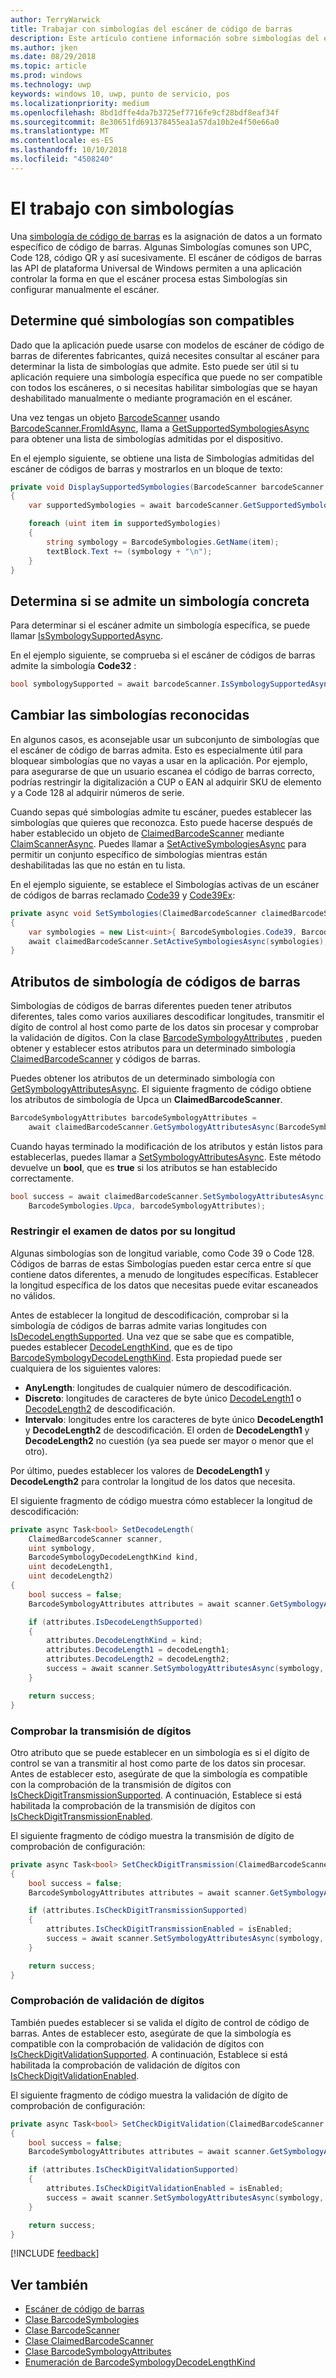 ```yaml
---
author: TerryWarwick
title: Trabajar con simbologías del escáner de código de barras
description: Este artículo contiene información sobre simbologías del escáner de códigos de barras.
ms.author: jken
ms.date: 08/29/2018
ms.topic: article
ms.prod: windows
ms.technology: uwp
keywords: windows 10, uwp, punto de servicio, pos
ms.localizationpriority: medium
ms.openlocfilehash: 8bd1dffe4da7b3725ef7716fe9cf28bdf8eaf34f
ms.sourcegitcommit: 8e30651fd691378455ea1a57da10b2e4f50e66a0
ms.translationtype: MT
ms.contentlocale: es-ES
ms.lasthandoff: 10/10/2018
ms.locfileid: "4508240"
---
```

# <a name="working-with-symbologies"></a>El trabajo con simbologías
Una [simbología de código de barras](https://docs.microsoft.com/uwp/api/windows.devices.pointofservice.barcodesymbologies) es la asignación de datos a un formato específico de código de barras. Algunas Simbologías comunes son UPC, Code 128, código QR y así sucesivamente.  El escáner de códigos de barras las API de plataforma Universal de Windows permiten a una aplicación controlar la forma en que el escáner procesa estas Simbologías sin configurar manualmente el escáner. 

## <a name="determine-which-symbologies-are-supported"></a>Determine qué simbologías son compatibles 
Dado que la aplicación puede usarse con modelos de escáner de código de barras de diferentes fabricantes, quizá necesites consultar al escáner para determinar la lista de simbologías que admite.  Esto puede ser útil si tu aplicación requiere una simbología específica que puede no ser compatible con todos los escáneres, o si necesitas habilitar simbologías que se hayan deshabilitado manualmente o mediante programación en el escáner.

Una vez tengas un objeto [BarcodeScanner](https://docs.microsoft.com/uwp/api/windows.devices.pointofservice.barcodescanner) usando [BarcodeScanner.FromIdAsync](https://docs.microsoft.com/uwp/api/windows.devices.pointofservice.barcodescanner.fromidasync), llama a [GetSupportedSymbologiesAsync](https://docs.microsoft.com/uwp/api/windows.devices.pointofservice.barcodescanner.getsupportedsymbologiesasync#Windows_Devices_PointOfService_BarcodeScanner_GetSupportedSymbologiesAsync) para obtener una lista de simbologías admitidas por el dispositivo.

En el ejemplo siguiente, se obtiene una lista de Simbologías admitidas del escáner de códigos de barras y mostrarlos en un bloque de texto:

```cs
private void DisplaySupportedSymbologies(BarcodeScanner barcodeScanner, TextBlock textBlock) 
{
    var supportedSymbologies = await barcodeScanner.GetSupportedSymbologiesAsync();

    foreach (uint item in supportedSymbologies)
    {
        string symbology = BarcodeSymbologies.GetName(item);
        textBlock.Text += (symbology + "\n");
    }
}
```

## <a name="determine-if-a-specific-symbology-is-supported"></a>Determina si se admite un simbología concreta
Para determinar si el escáner admite un simbología específica, se puede llamar [IsSymbologySupportedAsync](https://docs.microsoft.com/uwp/api/windows.devices.pointofservice.barcodescanner.issymbologysupportedasync#Windows_Devices_PointOfService_BarcodeScanner_IsSymbologySupportedAsync_System_UInt32_).

En el ejemplo siguiente, se comprueba si el escáner de códigos de barras admite la simbología **Code32** :

```cs
bool symbologySupported = await barcodeScanner.IsSymbologySupportedAsync(BarcodeSymbologies.Code32);
```

## <a name="change-which-symbologies-are-recognized"></a>Cambiar las simbologías reconocidas
En algunos casos, es aconsejable usar un subconjunto de simbologías que el escáner de código de barras admita.  Esto es especialmente útil para bloquear simbologías que no vayas a usar en la aplicación. Por ejemplo, para asegurarse de que un usuario escanea el código de barras correcto, podrías restringir la digitalización a CUP o EAN al adquirir SKU de elemento y a Code 128 al adquirir números de serie.

Cuando sepas qué simbologías admite tu escáner, puedes establecer las simbologías que quieres que reconozca.  Esto puede hacerse después de haber establecido un objeto de [ClaimedBarcodeScanner](https://docs.microsoft.com/uwp/api/windows.devices.pointofservice.claimedbarcodescanner) mediante [ClaimScannerAsync](https://docs.microsoft.com/uwp/api/windows.devices.pointofservice.barcodescanner.claimscannerasync#Windows_Devices_PointOfService_BarcodeScanner_ClaimScannerAsync). Puedes llamar a [SetActiveSymbologiesAsync](https://docs.microsoft.com/uwp/api/windows.devices.pointofservice.claimedbarcodescanner.setactivesymbologiesasync#Windows_Devices_PointOfService_ClaimedBarcodeScanner_SetActiveSymbologiesAsync_Windows_Foundation_Collections_IIterable_System_UInt32__) para permitir un conjunto específico de simbologías mientras están deshabilitadas las que no están en tu lista.

En el ejemplo siguiente, se establece el Simbologías activas de un escáner de códigos de barras reclamado [Code39](https://docs.microsoft.com/uwp/api/windows.devices.pointofservice.barcodesymbologies.code39#Windows_Devices_PointOfService_BarcodeSymbologies_Code39) y [Code39Ex](https://docs.microsoft.com/uwp/api/windows.devices.pointofservice.barcodesymbologies.code39ex):

```cs
private async void SetSymbologies(ClaimedBarcodeScanner claimedBarcodeScanner) 
{
    var symbologies = new List<uint>{ BarcodeSymbologies.Code39, BarcodeSymbologies.Code39Ex };
    await claimedBarcodeScanner.SetActiveSymbologiesAsync(symbologies);
}
```

## <a name="barcode-symbology-attributes"></a>Atributos de simbología de códigos de barras
Simbologías de códigos de barras diferentes pueden tener atributos diferentes, tales como varios auxiliares descodificar longitudes, transmitir el dígito de control al host como parte de los datos sin procesar y comprobar la validación de dígitos. Con la clase [BarcodeSymbologyAttributes](https://docs.microsoft.com/uwp/api/windows.devices.pointofservice.barcodesymbologyattributes) , pueden obtener y establecer estos atributos para un determinado simbología [ClaimedBarcodeScanner](https://docs.microsoft.com/uwp/api/windows.devices.pointofservice.claimedbarcodescanner) y códigos de barras.

Puedes obtener los atributos de un determinado simbología con [GetSymbologyAttributesAsync](https://docs.microsoft.com/uwp/api/windows.devices.pointofservice.claimedbarcodescanner.getsymbologyattributesasync#Windows_Devices_PointOfService_ClaimedBarcodeScanner_GetSymbologyAttributesAsync_System_UInt32_). El siguiente fragmento de código obtiene los atributos de simbología de Upca un **ClaimedBarcodeScanner**.

```cs
BarcodeSymbologyAttributes barcodeSymbologyAttributes = 
    await claimedBarcodeScanner.GetSymbologyAttributesAsync(BarcodeSymbologies.Upca);
```

Cuando hayas terminado la modificación de los atributos y están listos para establecerlas, puedes llamar a [SetSymbologyAttributesAsync](https://docs.microsoft.com/uwp/api/windows.devices.pointofservice.claimedbarcodescanner.setsymbologyattributesasync). Este método devuelve un **bool**, que es **true** si los atributos se han establecido correctamente.

```cs
bool success = await claimedBarcodeScanner.SetSymbologyAttributesAsync(
    BarcodeSymbologies.Upca, barcodeSymbologyAttributes);
```

### <a name="restrict-scan-data-by-data-length"></a>Restringir el examen de datos por su longitud
Algunas simbologías son de longitud variable, como Code 39 o Code 128.  Códigos de barras de estas Simbologías pueden estar cerca entre sí que contiene datos diferentes, a menudo de longitudes específicas. Establecer la longitud específica de los datos que necesitas puede evitar escaneados no válidos.

Antes de establecer la longitud de descodificación, comprobar si la simbología de códigos de barras admite varias longitudes con [IsDecodeLengthSupported](https://docs.microsoft.com/uwp/api/windows.devices.pointofservice.barcodesymbologyattributes.isdecodelengthsupported#Windows_Devices_PointOfService_BarcodeSymbologyAttributes_IsDecodeLengthSupported). Una vez que se sabe que es compatible, puedes establecer [DecodeLengthKind](https://docs.microsoft.com/uwp/api/windows.devices.pointofservice.barcodesymbologyattributes.decodelengthkind#Windows_Devices_PointOfService_BarcodeSymbologyAttributes_DecodeLengthKind), que es de tipo [BarcodeSymbologyDecodeLengthKind](https://docs.microsoft.com/uwp/api/windows.devices.pointofservice.barcodesymbologydecodelengthkind). Esta propiedad puede ser cualquiera de los siguientes valores:

* **AnyLength**: longitudes de cualquier número de descodificación.
* **Discreto**: longitudes de caracteres de byte único [DecodeLength1](https://docs.microsoft.com/uwp/api/windows.devices.pointofservice.barcodesymbologyattributes.decodelength1) o [DecodeLength2](https://docs.microsoft.com/uwp/api/windows.devices.pointofservice.barcodesymbologyattributes.decodelength2) de descodificación.
* **Intervalo**: longitudes entre los caracteres de byte único **DecodeLength1** y **DecodeLength2** de descodificación. El orden de **DecodeLength1** y **DecodeLength2** no cuestión (ya sea puede ser mayor o menor que el otro).

Por último, puedes establecer los valores de **DecodeLength1** y **DecodeLength2** para controlar la longitud de los datos que necesita.

El siguiente fragmento de código muestra cómo establecer la longitud de descodificación:

```cs
private async Task<bool> SetDecodeLength(
    ClaimedBarcodeScanner scanner,
    uint symbology, 
    BarcodeSymbologyDecodeLengthKind kind, 
    uint decodeLength1, 
    uint decodeLength2)
{
    bool success = false;
    BarcodeSymbologyAttributes attributes = await scanner.GetSymbologyAttributesAsync(symbology);

    if (attributes.IsDecodeLengthSupported)
    {
        attributes.DecodeLengthKind = kind;
        attributes.DecodeLength1 = decodeLength1;
        attributes.DecodeLength2 = decodeLength2;
        success = await scanner.SetSymbologyAttributesAsync(symbology, attributes);
    }

    return success;
}
```

### <a name="check-digit-transmission"></a>Comprobar la transmisión de dígitos

Otro atributo que se puede establecer en un simbología es si el dígito de control se van a transmitir al host como parte de los datos sin procesar. Antes de establecer esto, asegúrate de que la simbología es compatible con la comprobación de la transmisión de dígitos con [IsCheckDigitTransmissionSupported](https://docs.microsoft.com/uwp/api/windows.devices.pointofservice.barcodesymbologyattributes.ischeckdigittransmissionsupported). A continuación, Establece si está habilitada la comprobación de la transmisión de dígitos con [IsCheckDigitTransmissionEnabled](https://docs.microsoft.com/uwp/api/windows.devices.pointofservice.barcodesymbologyattributes.ischeckdigittransmissionenabled).

El siguiente fragmento de código muestra la transmisión de dígito de comprobación de configuración:

```cs
private async Task<bool> SetCheckDigitTransmission(ClaimedBarcodeScanner scanner, uint symbology, bool isEnabled)
{
    bool success = false;
    BarcodeSymbologyAttributes attributes = await scanner.GetSymbologyAttributesAsync(symbology);

    if (attributes.IsCheckDigitTransmissionSupported)
    {
        attributes.IsCheckDigitTransmissionEnabled = isEnabled;
        success = await scanner.SetSymbologyAttributesAsync(symbology, attributes);
    }

    return success;
}
```

### <a name="check-digit-validation"></a>Comprobación de validación de dígitos

También puedes establecer si se valida el dígito de control de código de barras. Antes de establecer esto, asegúrate de que la simbología es compatible con la comprobación de validación de dígitos con [IsCheckDigitValidationSupported](https://docs.microsoft.com/uwp/api/windows.devices.pointofservice.barcodesymbologyattributes.ischeckdigitvalidationsupported). A continuación, Establece si está habilitada la comprobación de validación de dígitos con [IsCheckDigitValidationEnabled](https://docs.microsoft.com/uwp/api/windows.devices.pointofservice.barcodesymbologyattributes.ischeckdigitvalidationenabled).

El siguiente fragmento de código muestra la validación de dígito de comprobación de configuración:

```cs
private async Task<bool> SetCheckDigitValidation(ClaimedBarcodeScanner scanner, uint symbology, bool isEnabled)
{
    bool success = false;
    BarcodeSymbologyAttributes attributes = await scanner.GetSymbologyAttributesAsync(symbology);

    if (attributes.IsCheckDigitValidationSupported)
    {
        attributes.IsCheckDigitValidationEnabled = isEnabled;
        success = await scanner.SetSymbologyAttributesAsync(symbology, attributes);
    }

    return success;
}
```

[!INCLUDE [feedback](./includes/pos-feedback.md)]

## <a name="see-also"></a>Ver también

* [Escáner de código de barras](pos-barcodescanner.md)
* [Clase BarcodeSymbologies](https://docs.microsoft.com/uwp/api/windows.devices.pointofservice.barcodesymbologies)
* [Clase BarcodeScanner](https://docs.microsoft.com/uwp/api/windows.devices.pointofservice.barcodescanner)
* [Clase ClaimedBarcodeScanner](https://docs.microsoft.com/uwp/api/windows.devices.pointofservice.claimedbarcodescanner)
* [Clase BarcodeSymbologyAttributes](https://docs.microsoft.com/uwp/api/windows.devices.pointofservice.barcodesymbologyattributes)
* [Enumeración de BarcodeSymbologyDecodeLengthKind](https://docs.microsoft.com/uwp/api/windows.devices.pointofservice.barcodesymbologydecodelengthkind)